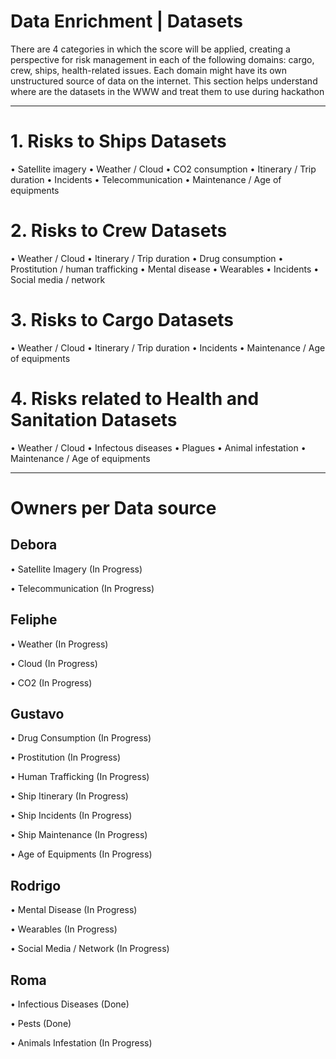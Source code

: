 # Data Enrichment | Datasets

There are 4 categories in which the score will be applied, creating a perspective for risk management in each of the following domains: cargo, crew, ships, health-related issues. Each domain might have its own unstructured source of data on the internet. This section helps understand where are the datasets in the WWW and treat them to use during hackathon




_________________________________________________________________________________________________________________________________

# 1. Risks to Ships Datasets
•	Satellite imagery
•	Weather / Cloud
•	CO2 consumption
•	Itinerary / Trip duration
•	Incidents
•	Telecommunication
•	Maintenance / Age of equipments




# 2. Risks to Crew Datasets
•	Weather / Cloud
•	Itinerary / Trip duration
•	Drug consumption
•	Prostitution / human trafficking
•	Mental disease
•	Wearables
•	Incidents
•	Social media / network




# 3. Risks to Cargo Datasets
•	Weather / Cloud
•	Itinerary / Trip duration
•	Incidents
•	Maintenance / Age of equipments




# 4. Risks related to Health and Sanitation Datasets
•	Weather / Cloud 
•	Infectous diseases
•	Plagues
•	Animal infestation
•	Maintenance / Age of equipments




_________________________________________________________________________________________________________________________________

# Owners per Data source

## Debora
•	Satellite Imagery (In Progress)

•	Telecommunication (In Progress)




## Feliphe
•	Weather (In Progress)

•	Cloud (In Progress)

•	CO2 (In Progress)




## Gustavo
•	Drug Consumption (In Progress)

•	Prostitution (In Progress)

•	Human Trafficking (In Progress)

•	Ship Itinerary (In Progress)

•	Ship Incidents (In Progress)

•	Ship Maintenance (In Progress)

•	Age of Equipments (In Progress)




## Rodrigo
•	Mental Disease (In Progress)

•	Wearables (In Progress)

•	Social Media / Network (In Progress)




## Roma
•	Infectious Diseases (Done)

•	Pests (Done)

•	Animals Infestation (In Progress)
